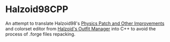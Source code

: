 # Halzoid98CPP
An attempt to translate Halzoid98's [Physics Patch and Other Improvements](https://www.nexusmods.com/assassinscreedunity/mods/125)
and colorset editor from [Halzoid's Outfit Manager](https://www.nexusmods.com/assassinscreedunity/mods/126)
into C++ to avoid the process of .forge files repacking.
